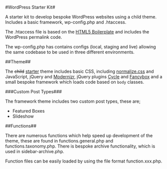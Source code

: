 #WordPress Starter Kit#

A starter kit to develop bespoke WordPress websites using a child theme. Includes a basic framework, wp-config.php and .htaccess.

The .htaccess file is based on the [HTML5 Boilerplate](http://html5boilerplate.com) and includes the WordPress permalink code.

The wp-config.php has contains configs (local, staging and live) allowing the same codebase to be used in three different environments.

##Theme##

The <del>child</del> <ins>starter</ins> theme includes basic CSS, including [normalize.css](http://necolas.github.com/normalize.css/) and JavaScript,
jQuery and [Modernizr](http://www.modernizr.com), jQuery plugins [Cycle](http://jquery.malsup.com/cycle/) and [Fancybox](http://fancyapps.com/fancybox/)
and a small bespoke framework which loads code based on `body` classes.

###Custom Post Types###

The framework theme includes two custom post types, these are;

* Featured Boxes
* Slideshow

##Functions##

There are numerous functions which help speed up development of the theme, these are found in functions.general.php and functions.taxonomy.php.
There is bespoke archive functionality, which is used in sidebar-archive.php.

Function files can be easily loaded by using the file format function.xxx.php.